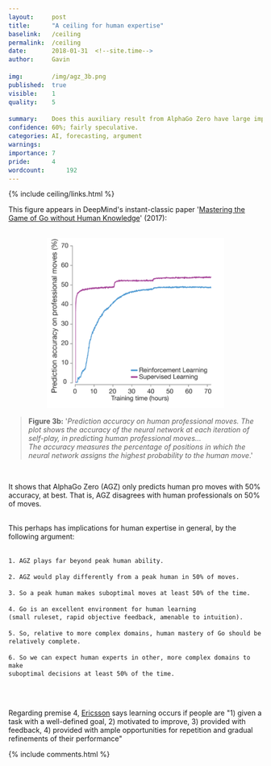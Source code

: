 ```yaml
---
layout:     post
title:      "A ceiling for human expertise"
baselink:   /ceiling
permalink:  /ceiling
date:       2018-01-31  <!--site.time-->
author:     Gavin

img:        /img/agz_3b.png
published:	true
visible: 	1
quality:    5

summary:    Does this auxiliary result from AlphaGo Zero have large implications?
confidence:	60%; fairly speculative.
categories: AI, forecasting, argument
warnings:	
importance: 7
pride:      4
wordcount:		192
---
```


{%	include ceiling/links.html		%}

    
This figure appears in DeepMind's instant-classic paper '<a href="{{agz}}">Mastering the Game of Go without Human Knowledge</a>' (2017):
<br><br>	

<div style="text-align:center"><img src="/img/agz_3b.png" width="70%"/></div>


<blockquote>
	<b>Figure 3b:</b> 
	'<i>Prediction accuracy on human professional moves. The plot shows the accuracy of the neural network at each iteration of self-play, in predicting human professional moves...<br> The accuracy measures the percentage of positions in which the neural network assigns the highest probability to the human move</i>.'
</blockquote><br>

It shows that AlphaGo Zero (AGZ) only predicts human pro moves with 50% accuracy, at best. That is, AGZ disagrees with human professionals on 50% of moves.<br><br>

This perhaps has implications for human expertise in general, by the following argument:<br><br>

    1. AGZ plays far beyond peak human ability.

    2. AGZ would play differently from a peak human in 50% of moves.

    3. So a peak human makes suboptimal moves at least 50% of the time.

    4. Go is an excellent environment for human learning 
    (small ruleset, rapid objective feedback, amenable to intuition). 

    5. So, relative to more complex domains, human mastery of Go should be 
    relatively complete.

    6. So we can expect human experts in other, more complex domains to make 
    suboptimal decisions at least 50% of the time.

<br><br>

Regarding premise 4, <a href="{{ericsson}}">Ericsson</a> says learning occurs if people are "1) given a task with a well-defined goal, 2) motivated to improve, 3) provided with feedback, 4) provided with ample opportunities for repetition and gradual refinements of their performance"


{%  include comments.html %}
